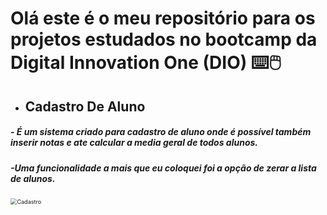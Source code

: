 # Olá este é o meu repositório para os projetos estudados no bootcamp da Digital Innovation One (DIO) :keyboard::computer_mouse:

- ## Cadastro De Aluno

#####         - É um sistema criado para cadastro de aluno onde é possível também inserir notas e ate calcular a media geral de todos alunos.

#####        -Uma funcionalidade a mais que eu coloquei foi a opção de zerar a lista de alunos.

<img src="https://lh6.googleusercontent.com/Qs7YB0a3uSi6ugvqPRf3oJGfT4G9ybHYVd_2z7ypcrwn22XNOpNJz5aVr_Z1_sycQWK6ztvYyLCV61Nfgru6=w1920-h942-rw" alt="Cadastro" style="zoom:65%;" />
